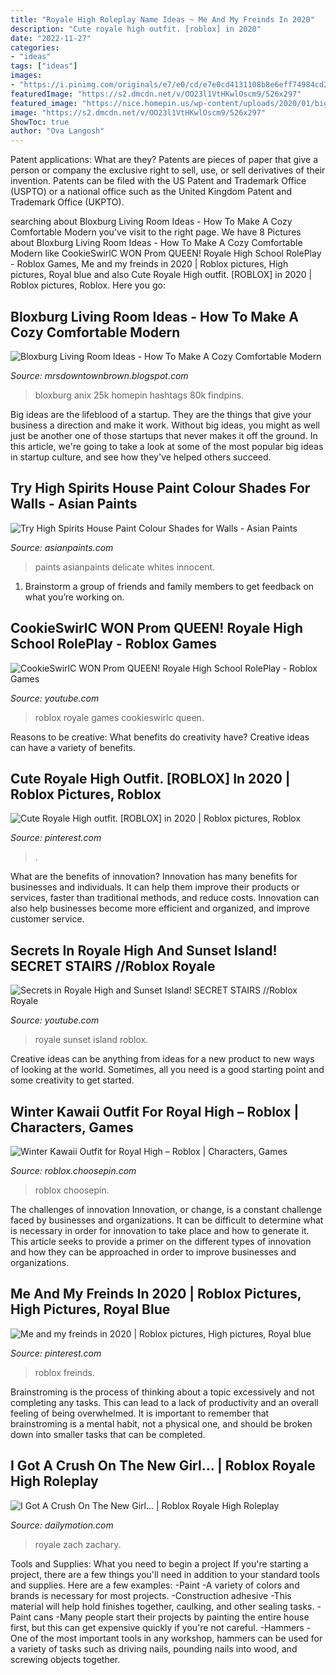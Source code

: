 ```yaml
---
title: "Royale High Roleplay Name Ideas ~ Me And My Freinds In 2020"
description: "Cute royale high outfit. [roblox] in 2020"
date: "2022-11-27"
categories:
- "ideas"
tags: ["ideas"]
images:
- "https://i.pinimg.com/originals/e7/e0/cd/e7e0cd4131108b8e6eff74984cd2ba73.png"
featuredImage: "https://s2.dmcdn.net/v/OO23l1VtHKwlOscm9/526x297"
featured_image: "https://nice.homepin.us/wp-content/uploads/2020/01/big-living-room-ideas-bloxburg.jpg"
image: "https://s2.dmcdn.net/v/OO23l1VtHKwlOscm9/526x297"
ShowToc: true
author: "Ova Langosh"
---
```



Patent applications: What are they?
Patents are pieces of paper that give a person or company the exclusive right to sell, use, or sell derivatives of their invention. Patents can be filed with the US Patent and Trademark Office (USPTO) or a national office such as the United Kingdom Patent and Trademark Office (UKPTO).

	

		
searching about Bloxburg Living Room Ideas - How To Make A Cozy Comfortable Modern you've visit to the right page. We have 8 Pictures about Bloxburg Living Room Ideas - How To Make A Cozy Comfortable Modern like CookieSwirlC WON Prom QUEEN! Royale High School RolePlay - Roblox Games, Me and my freinds in 2020 | Roblox pictures, High pictures, Royal blue and also Cute Royale High outfit. [ROBLOX] in 2020 | Roblox pictures, Roblox. Here you go:
		
    
## Bloxburg Living Room Ideas - How To Make A Cozy Comfortable Modern

<img loading=lazy src="https://nice.homepin.us/wp-content/uploads/2020/01/big-living-room-ideas-bloxburg.jpg" onerror="this.onerror=null;this.src='https://tse2.mm.bing.net/th?id=OIP.nbJw93of8qQaFG5u6btIXwHaEK&amp;pid=15.1';" alt="Bloxburg Living Room Ideas - How To Make A Cozy Comfortable Modern">

_Source: mrsdowntownbrown.blogspot.com_

>bloxburg anix 25k homepin hashtags 80k findpins. 

	

Big ideas are the lifeblood of a startup. They are the things that give your business a direction and make it work. Without big ideas, you might as well just be another one of those startups that never makes it off the ground. In this article, we're going to take a look at some of the most popular big ideas in startup culture, and see how they've helped others succeed.

    
## Try High Spirits House Paint Colour Shades For Walls - Asian Paints

<img loading=lazy src="https://www.asianpaints.com/content/dam/asian_paints/colours/room-shots/whites-colour-shade-asian-paints-7363.jpg" onerror="this.onerror=null;this.src='https://tse3.mm.bing.net/th?id=OIP.ZWuxImkrCj4eTmvOaU7L4wHaGK&amp;pid=15.1';" alt="Try High Spirits House Paint Colour Shades for Walls - Asian Paints">

_Source: asianpaints.com_

>paints asianpaints delicate whites innocent. 

	

1. Brainstorm a group of friends and family members to get feedback on what you’re working on.

    
## CookieSwirlC WON Prom QUEEN! Royale High School RolePlay - Roblox Games

<img loading=lazy src="https://i.ytimg.com/vi/n3Xo1A002W0/maxresdefault.jpg" onerror="this.onerror=null;this.src='https://tse2.mm.bing.net/th?id=OIP.leM0LMHHcUIiRB_kJPHH9QHaEK&amp;pid=15.1';" alt="CookieSwirlC WON Prom QUEEN! Royale High School RolePlay - Roblox Games">

_Source: youtube.com_

>roblox royale games cookieswirlc queen. 

	

Reasons to be creative: What benefits do creativity have?
Creative ideas can have a variety of benefits.

    
## Cute Royale High Outfit. [ROBLOX] In 2020 | Roblox Pictures, Roblox

<img loading=lazy src="https://i.pinimg.com/236x/35/03/6f/35036f29c4c5a29169f325451b9b61b4.jpg?nii=t" onerror="this.onerror=null;this.src='https://tse2.mm.bing.net/th?id=OIP.PWGqAM-jYFYvYmFAT5lC-gAAAA&amp;pid=15.1';" alt="Cute Royale High outfit. [ROBLOX] in 2020 | Roblox pictures, Roblox">

_Source: pinterest.com_

>. 

	

What are the benefits of innovation?
Innovation has many benefits for businesses and individuals. It can help them improve their products or services, faster than traditional methods, and reduce costs. Innovation can also help businesses become more efficient and organized, and improve customer service.

    
## Secrets In Royale High And Sunset Island! SECRET STAIRS //Roblox Royale

<img loading=lazy src="https://i.ytimg.com/vi/WmKLlWbRBMM/hqdefault.jpg" onerror="this.onerror=null;this.src='https://tse4.mm.bing.net/th?id=OIP.DdKZKpLPvHURBDGryIM-fAHaFj&amp;pid=15.1';" alt="Secrets in Royale High and Sunset Island! SECRET STAIRS //Roblox Royale">

_Source: youtube.com_

>royale sunset island roblox. 

	

Creative ideas can be anything from ideas for a new product to new ways of looking at the world. Sometimes, all you need is a good starting point and some creativity to get started.

    
## Winter Kawaii Outfit For Royal High – Roblox | Characters, Games

<img loading=lazy src="https://i.pinimg.com/originals/e7/e0/cd/e7e0cd4131108b8e6eff74984cd2ba73.png" onerror="this.onerror=null;this.src='https://tse2.mm.bing.net/th?id=OIP.67S194cyIS_vt1048lorDwHaEw&amp;pid=15.1';" alt="Winter Kawaii Outfit for Royal High – Roblox | Characters, Games">

_Source: roblox.choosepin.com_

>roblox choosepin. 

	

The challenges of innovation
Innovation, or change, is a constant challenge faced by businesses and organizations. It can be difficult to determine what is necessary in order for innovation to take place and how to generate it. This article seeks to provide a primer on the different types of innovation and how they can be approached in order to improve businesses and organizations.

    
## Me And My Freinds In 2020 | Roblox Pictures, High Pictures, Royal Blue

<img loading=lazy src="https://i.pinimg.com/736x/e8/60/db/e860dbda18066e4fd29a3a699dee40cf.jpg" onerror="this.onerror=null;this.src='https://tse4.mm.bing.net/th?id=OIP.Im28Yt_xg3fHlJC3o4GqTwHaFj&amp;pid=15.1';" alt="Me and my freinds in 2020 | Roblox pictures, High pictures, Royal blue">

_Source: pinterest.com_

>roblox freinds. 

	

Brainstroming is the process of thinking about a topic excessively and not completing any tasks. This can lead to a lack of productivity and an overall feeling of being overwhelmed. It is important to remember that brainstroming is a mental habit, not a physical one, and should be broken down into smaller tasks that can be completed.

    
## I Got A Crush On The New Girl... | Roblox Royale High Roleplay

<img loading=lazy src="https://s2.dmcdn.net/v/OO23l1VtHKwlOscm9/526x297" onerror="this.onerror=null;this.src='https://tse4.mm.bing.net/th?id=OIP.UcXs0GwMo4tnFUOhG0FpfQHaEL&amp;pid=15.1';" alt="I Got A Crush On The New Girl... | Roblox Royale High Roleplay">

_Source: dailymotion.com_

>royale zach zachary. 

	

Tools and Supplies: What you need to begin a project
If you're starting a project, there are a few things you'll need in addition to your standard tools and supplies. Here are a few examples: 
-Paint -A variety of colors and brands is necessary for most projects. 
-Construction adhesive -This material will help hold finishes together, caulking, and other sealing tasks. 
-Paint cans -Many people start their projects by painting the entire house first, but this can get expensive quickly if you're not careful. 
-Hammers -One of the most important tools in any workshop, hammers can be used for a variety of tasks such as driving nails, pounding nails into wood, and screwing objects together.

